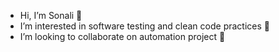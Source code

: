 - Hi, I’m Sonali 👋
- I’m interested in software testing and clean code practices 👀
- I’m looking to collaborate on automation project 👀

<!---
gostosohub/gostosohub is a ✨ special ✨ repository because its `README.md` (this file) appears on your GitHub profile.
You can click the Preview link to take a look at your changes.
--->

